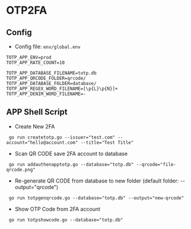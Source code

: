 # OTP2FA

## Config

- Config file: `env/global.env`

```dotenv
TOTP_APP_ENV=prod
TOTP_APP_RATE_COUNT=10

TOTP_APP_DATABASE_FILENAME=totp.db
TOTP_APP_QRCODE_FOLDER=qrcode/
TOTP_APP_DATABASE_FOLDER=database/
TOTP_APP_REGEX_WORD_FILENAME=[\p{L}\p{N}]+
TOTP_APP_DENIM_WORD_FILENAME=-
```

## APP Shell Script

- Create New 2FA

```shell
 go run createtotp.go --issuer="test.com" --account="hello@account.com" --title="Test Title"
```

- Scan QR CODE save 2FA account to database

```shell
 go run addauthenapptotp.go --database="totp.db" --qrcode="file-qrcode.png"
```

- Re-generate QR CODE from database to new folder (default folder: --output="qrcode")

```shell
 go run totpgenqrcode.go --database="totp.db" --output="new-qrcode"
```

- Show OTP Code from 2FA account

```shell
 go run totpshowcode.go --database="totp.db"
```
